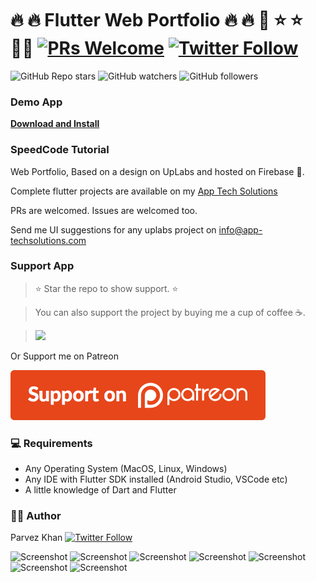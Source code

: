 # 🔥 🔥 Flutter Web Portfolio 🔥 🔥 💫 ⭐️ ⭐️ 👨‍💻 [![PRs Welcome](https://img.shields.io/badge/PRs-welcome-brightgreen.svg?style=flat-square)](http://makeapullrequest.com) [![Twitter Follow](https://img.shields.io/twitter/follow/app-techsolutions.svg?style=social)](https://twitter.com/apptechsolutio1)

![GitHub Repo stars](https://img.shields.io/github/stars/app-techsolutions/flutter-web-portfolio?style=social) ![GitHub watchers](https://img.shields.io/github/watchers/app-techsolutions/flutter-web-portfolio?style=social) ![GitHub followers](https://img.shields.io/github/followers/app-techsolutions?style=social)

### Demo App 

<a href ="https://github.com/app-techsolutions/flutter-web-portfolio-main/blob/master/build/app/outputs/apk/release/app-release.apk"><b>Download and Install</b></a>

### SpeedCode Tutorial




Web Portfolio, Based on a design on UpLabs and hosted on Firebase 💓.

Complete flutter projects are available on my <a href="https://www.app-techsolutions.com">App Tech Solutions</a>

PRs are welcomed. Issues are welcomed too.

Send me UI suggestions for any uplabs project on <a href="mailto:info@app-techsolutions">info@app-techsolutions.com</a>

### Support App

> ⭐️ Star the repo to show support. ⭐️

> You can also support the project by buying me a cup of coffee ☕️.

> <a href="https://www.buymeacoffee.com/xPGLYEr"><img src="https://img.buymeacoffee.com/button-api/?text=Buy me a coffee&emoji=&slug=xPGLYEr&button_colour=BD5FFF&font_colour=ffffff&font_family=Cookie&outline_colour=000000&coffee_colour=FFDD00"></a>

Or Support me on Patreon

<a href="https://www.patreon.com/bePatron?u=48456662" data-patreon-widget-type="become-patron-button"><img src="https://raw.githubusercontent.com/codebard/patron-button-and-widgets-by-codebard/master/images/patreon-medium-button.png" alt="Become a Patreon!" /></a>

### 💻 Requirements

- Any Operating System (MacOS, Linux, Windows)
- Any IDE with Flutter SDK installed (Android Studio, VSCode etc)
- A little knowledge of Dart and Flutter

### 👨‍💻 Author

Parvez Khan [![Twitter Follow](https://img.shields.io/twitter/follow/AppTechSolutio1.svg?style=social)](https://twitter.com/AppTechSolutio1)


![Screenshot](https://github.com/app-techsolutions/flutter-web-portfolio-main/blob/master/screenshots/screenshot1.png)
![Screenshot](https://github.com/app-techsolutions/flutter-web-portfolio-main/blob/master/screenshots/screenshot2.png)
![Screenshot](https://github.com/app-techsolutions/flutter-web-portfolio-main/blob/master/screenshots/screenshot3.png)
![Screenshot](https://github.com/app-techsolutions/flutter-web-portfolio-main/blob/master/screenshots/screenshot4.png)
![Screenshot](https://github.com/app-techsolutions/flutter-web-portfolio-main/blob/master/screenshots/screenshot5.png)
![Screenshot](https://github.com/app-techsolutions/flutter-web-portfolio-main/blob/master/screenshots/screenshot6.png)
![Screenshot](https://github.com/app-techsolutions/flutter-web-portfolio-main/blob/master/screenshots/screenshot7.png)


